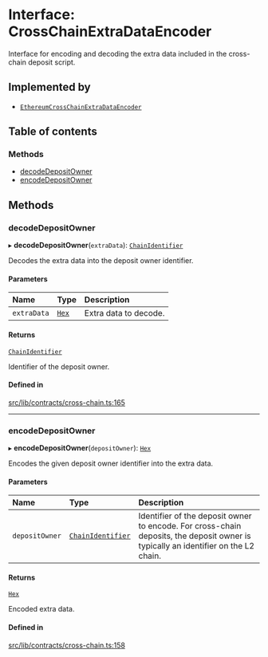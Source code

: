 # Interface: CrossChainExtraDataEncoder

Interface for encoding and decoding the extra data included in the
cross-chain deposit script.

## Implemented by

- [`EthereumCrossChainExtraDataEncoder`](../classes/EthereumCrossChainExtraDataEncoder.md)

## Table of contents

### Methods

- [decodeDepositOwner](CrossChainExtraDataEncoder.md#decodedepositowner)
- [encodeDepositOwner](CrossChainExtraDataEncoder.md#encodedepositowner)

## Methods

### decodeDepositOwner

▸ **decodeDepositOwner**(`extraData`): [`ChainIdentifier`](ChainIdentifier.md)

Decodes the extra data into the deposit owner identifier.

#### Parameters

| Name | Type | Description |
| :------ | :------ | :------ |
| `extraData` | [`Hex`](../classes/Hex.md) | Extra data to decode. |

#### Returns

[`ChainIdentifier`](ChainIdentifier.md)

Identifier of the deposit owner.

#### Defined in

[src/lib/contracts/cross-chain.ts:165](https://github.com/keep-network/tbtc-v2/blob/main/typescript/src/lib/contracts/cross-chain.ts#L165)

___

### encodeDepositOwner

▸ **encodeDepositOwner**(`depositOwner`): [`Hex`](../classes/Hex.md)

Encodes the given deposit owner identifier into the extra data.

#### Parameters

| Name | Type | Description |
| :------ | :------ | :------ |
| `depositOwner` | [`ChainIdentifier`](ChainIdentifier.md) | Identifier of the deposit owner to encode. For cross-chain deposits, the deposit owner is typically an identifier on the L2 chain. |

#### Returns

[`Hex`](../classes/Hex.md)

Encoded extra data.

#### Defined in

[src/lib/contracts/cross-chain.ts:158](https://github.com/keep-network/tbtc-v2/blob/main/typescript/src/lib/contracts/cross-chain.ts#L158)
